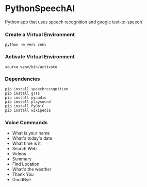 # PythonSpeechAI
Python app that uses speech recognition and google text-to-speech

### Create a Virtual Environment
 ```
 python -m venv venv
 ```

 ### Activate Virtual Environment 
 ```
 source venv/bin/activate
 ```

### Dependencies

```
pip install speechrecognition
pip install gTTs
pip install pyaudio
pip install playsound
pip install PyObjC
pip install wikipedia
```

### Voice Commands

- What is your name
- What's today's date
- What time is it
- Search Web
- Videos
- Summary
- Find Location
- What's the weather
- Thank You
- GoodBye
